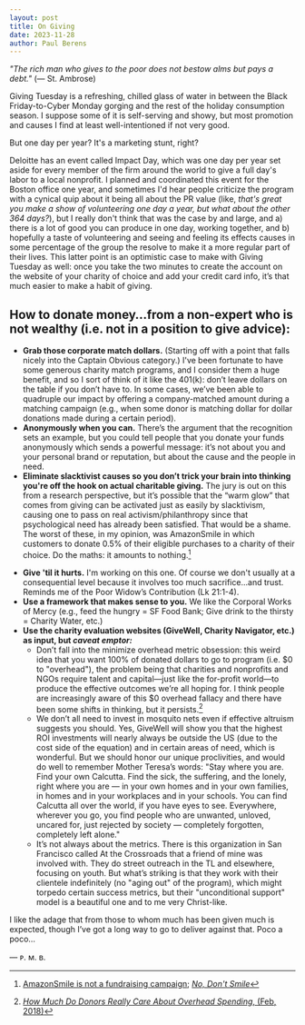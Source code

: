 ```yaml
---
layout: post
title: On Giving
date: 2023-11-28
author:	Paul Berens
---
```

*"The rich man who gives to the poor does not bestow alms but pays a debt."* (— St. Ambrose)

Giving Tuesday is a refreshing, chilled glass of water in between the Black Friday-to-Cyber Monday gorging and the rest of the holiday consumption season. I suppose some of it is self-serving and showy, but most promotion and causes I find at least well-intentioned if not very good.

But one day per year? It's a marketing stunt, right?

Deloitte has an event called Impact Day, which was one day per year set aside for every member of the firm around the world to give a full day's labor to a local nonprofit. I planned and coordinated this event for the Boston office one year, and sometimes I'd hear people criticize the program with a cynical quip about it being all about the PR value (like, *that's great you make a show of volunteering one day a year, but what about the other 364 days?*), but I really don't think that was the case by and large, and a) there is a lot of good you can produce in one day, working together, and b) hopefully a taste of volunteering and seeing and feeling its effects causes in some percentage of the group the resolve to make it a more regular part of their lives. This latter point is an optimistic case to make with Giving Tuesday as well: once you take the two minutes to create the account on the website of your charity of choice and add your credit card info, it’s that much easier to make a habit of giving.

## How to donate money…from a non-expert who is not wealthy (i.e. not in a position to give advice):
- **Grab those corporate match dollars.** (Starting off with a point that falls nicely into the Captain Obvious category.) I've been fortunate to have some generous charity match programs, and I consider them a huge benefit, and so I sort of think of it like the 401(k): don’t leave dollars on the table if you don’t have to. In some cases, we’ve been able to quadruple our impact by offering a company-matched amount during a matching campaign (e.g., when some donor is matching dollar for dollar donations made during a certain period).
- **Anonymously when you can.** There’s the argument that the recognition sets an example, but you could tell people that you donate your funds anonymously which sends a powerful message: it’s not about you and your personal brand or reputation, but about the cause and the people in need.
- **Eliminate slacktivist causes so you don’t trick your brain into thinking you're off the hook on actual charitable giving.** The jury is out on this from a research perspective, but it’s possible that the “warm glow” that comes from giving can be activated just as easily by slacktivism, causing one to pass on real activism/philanthropy since that psychological need has already been satisfied. That would be a shame. The worst of these, in my opinion, was AmazonSmile in which customers to donate 0.5% of their eligible purchases to a charity of their choice. Do the maths: it amounts to nothing.[^1]

[^1]: [AmazonSmile is not a fundraising campaign](https://www.giantsquidgroup.com/blog/amazonsmile-is-not-a-fundraising-campaign); [*No, Don't Smile*](https://www.alancantorconsulting.com/2014/12/no-dont-smile/)

- **Give 'til it hurts.** I'm working on this one. Of course we don't usually at a consequential level because it involves too much sacrifice...and trust. Reminds me of the Poor Widow’s Contribution (Lk 21:1-4).
- **Use a framework that makes sense to you.** We like the Corporal Works of Mercy (e.g., feed the hungry = SF Food Bank; Give drink to the thirsty = Charity Water, etc.)
- **Use the charity evaluation websites (GiveWell, Charity Navigator, etc.) as input, but *caveat emptor:***
    - Don’t fall into the minimize overhead metric obsession: this weird idea that you want 100% of donated dollars to go to program (i.e. $0 to "overhead"), the problem being that charities and nonprofits and NGOs require talent and capital—just like the for-profit world—to produce the effective outcomes we’re all hoping for. I think people are increasingly aware of this $0 overhead fallacy and there have been some shifts in thinking, but it persists.[^2]
    - We don’t all need to invest in mosquito nets even if effective altruism suggests you should. Yes, GiveWell will show you that the highest ROI investments will nearly always be outside the US (due to the cost side of the equation) and in certain areas of need, which is wonderful. But we should honor our unique proclivities, and would do well to remember Mother Teresa’s words: "Stay where you are. Find your own Calcutta. Find the sick, the suffering, and the lonely, right where you are — in your own homes and in your own families, in homes and in your workplaces and in your schools. You can find Calcutta all over the world, if you have eyes to see. Everywhere, wherever you go, you find people who are unwanted, unloved, uncared for, just rejected by society — completely forgotten, completely left alone."
    - It’s not always about the metrics. There is this organization in San Francisco called At the Crossroads that a friend of mine was involved with. They do street outreach in the TL and elsewhere, focusing on youth. But what’s striking is that they work with their clientele indefinitely (no "aging out" of the program), which might torpedo certain success metrics, but their "unconditional support" model is a beautiful one and to me very Christ-like.

[^2]: [*How Much Do Donors Really Care About Overhead Spending*, (Feb, 2018)](https://greymatterresearch.com/overhead-ratios/)

I like the adage that from those to whom much has been given much is expected, though I’ve got a long way to go to deliver against that. Poco a poco…

— ᴘ. ᴍ. ʙ.